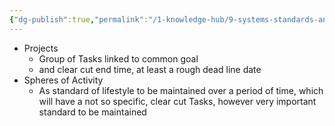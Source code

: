 ```yaml
---
{"dg-publish":true,"permalink":"/1-knowledge-hub/9-systems-standards-and-plans-in-place/0-tms/defintions/","noteIcon":""}
---
```


- Projects
	- Group of Tasks linked to common goal 
	- and clear cut end time, at least a rough dead line date
- Spheres of Activity
	- As standard of lifestyle  to be maintained over a period of time, which will have a not so specific, clear cut Tasks, however very important standard to be maintained 